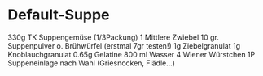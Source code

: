 # Default-Suppe

330g TK Suppengemüse (1/3Packung)
1 Mittlere Zwiebel
10 gr. Suppenpulver o. Brühwürfel (erstmal 7gr testen!)
1g Ziebelgranulat
1g Knoblauchgranulat
0.65g Gelatine
800 ml Wasser
4 Wiener Würstchen
1P Suppeneinlage nach Wahl (Griesnocken, Flädle...)

